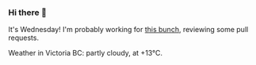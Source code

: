 ### Hi there :wave:

It's Wednesday! I'm probably working for [this bunch](https://github.com/kohofinancial), reviewing some pull requests.

Weather in Victoria BC: partly cloudy, at +13°C.
